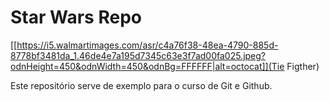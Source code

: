 # Star Wars Repo

[[https://i5.walmartimages.com/asr/c4a76f38-48ea-4790-885d-8778bf3481da_1.46de4e7a195d7345c63e3f7ad00fa025.jpeg?odnHeight=450&odnWidth=450&odnBg=FFFFFF|alt=octocat]](Tie Figther)

Este repositório serve de exemplo para o curso de Git e Github.
